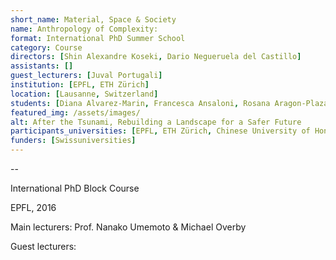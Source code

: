 ```yaml
---
short_name: Material, Space & Society
name: Anthropology of Complexity: 
format: International PhD Summer School
category: Course
directors: [Shin Alexandre Koseki, Dario Negueruela del Castillo]
assistants: []
guest_lecturers: [Juval Portugali]
institution: [EPFL, ETH Zürich]
location: [Lausanne, Switzerland]
students: [Diana Alvarez-Marin, Francesca Ansaloni, Rosana Aragon-Plaza, Lucia Bordone, Yongming Chen, Sasha N. Cisar, Marija Cvetinovic, Michael R. Doyle, Jens Frankenreite, Charles Yan Fore, Toufic Haidamous, Isabella Loddo, Jingjing Luo, Eliana Martinelli, Shahla Naimi, Silvia Pallotti, Juliu Paulos, Matthew Richmond, David Schildberger, Matthew Skjonsberg, Reinier Verhog]
featured_img: /assets/images/
alt: After the Tsunami, Rebuilding a Landscape for a Safer Future
participants_universities: [EPFL, ETH Zürich, Chinese University of Hong Kong, TU Delft, Harvard, IHEID, IUAV, King’s College, Oxford]
funders: [Swissuniversities]
---
```



--

International PhD Block Course

EPFL, 2016

Main lecturers: Prof. Nanako Umemoto & Michael Overby

Guest lecturers:

